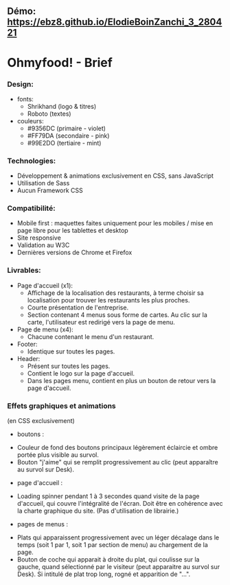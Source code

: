 ## Démo: https://ebz8.github.io/ElodieBoinZanchi_3_280421

# Ohmyfood! - Brief
### Design:
* fonts:
    - Shrikhand (logo & titres)
    - Roboto (textes)
* couleurs:
    - #9356DC (primaire - violet)
    - #FF79DA (secondaire - pink)
    - #99E2DO (tertiaire - mint)

### Technologies:
* Développement & animations exclusivement en CSS, sans JavaScript
* Utilisation de Sass
* Aucun Framework CSS

### Compatibilité:
* Mobile first : maquettes faites uniquement pour les mobiles / mise en page libre pour les tablettes et desktop
* Site responsive
* Validation au W3C
* Dernières versions de Chrome et Firefox

### Livrables:
* Page d'accueil (x1): 
    - Affichage de la localisation des restaurants, à terme choisir sa localisation pour trouver les restaurants les plus proches.
    - Courte présentation de l'entreprise.
    - Section contenant 4 menus sous forme de cartes. Au clic sur la carte, l'utilisateur est redirigé vers la page de menu.
* Page de menu (x4):
    - Chacune contenant le menu d'un restaurant.
* Footer:
    - Identique sur toutes les pages.
* Header:
    - Présent sur toutes les pages.
    - Contient le logo sur la page d'accueil.
    - Dans les pages menu, contient en plus un bouton de retour vers la page d'accueil.

### Effets graphiques et animations
(en CSS exclusivement)
* boutons :
- Couleur de fond des boutons principaux légèrement éclaircie et ombre portée plus visible au survol.
- Bouton "j'aime" qui se remplit progressivement au clic (peut apparaître au survol sur Desk).

* page d'accueil :
- Loading spinner pendant 1 à 3 secondes quand visite de la page d'accueil, qui couvre l'intégralité de l'écran. Doit être en cohérence avec la charte graphique du site. (Pas d'utilisation de librairie.)

* pages de menus :
- Plats qui apparaissent progressivement avec un léger décalage dans le temps (soit 1 par 1, soit 1 par section de menu) au chargement de la page.
- Bouton de coche qui apparait à droite du plat, qui coulisse sur la gauche, quand sélectionné par le visiteur (peut apparaitre au survol sur Desk). Si intitulé de plat trop long, rogné et apparition de "...".
